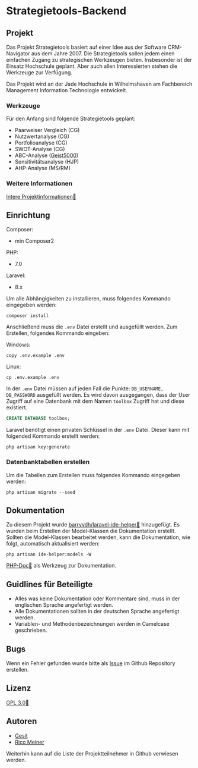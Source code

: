 # Strategietools-Backend
## Projekt
Das Projekt Strategietools basiert auf einer Idee aus der Software CRM-Navigator aus dem Jahre 2007. Die Strategietools sollen jedem einen einfachen Zugang zu strategischen Werkzeugen bieten. Insbesonder ist der Einsatz Hochschule geplant. Aber auch allen Interessierten stehen die Werkzeuge zur Verfügung.

Das Projekt wird an der Jade Hochschule in Wilhelmshaven am Fachbereich Management Information Technologie entwickelt.

### Werkzeuge
Für den Anfang sind folgende Strategietools geplant:
- Paarweiser Vergleich (CG)
- Nutzwertanalyse (CG)
- Portfolioanalyse (CG)
- SWOT-Analyse (CG)
- ABC-Analyse ([Geist5000](https://github.com/Geist5000))
- Sensitivitätsanalyse (HJP)
- AHP-Analyse (MS/RM)

### Weitere Informationen
[Intere Projektinformationen:link:](https://moodle.jade-hs.de/moodle/course/view.php?id=521&section=4)


## Einrichtung

Composer: 
 - min Composer2
 
PHP:
 - 7.0

Laravel:
 - 8.x 

Um alle Abhängigkeiten zu installieren, muss folgendes Kommando eingegeben werden:
```shell
composer install
```  
Anschließend muss die `.env` Datei erstellt und ausgefüllt werden. Zum Erstellen, folgendes Kommando eingeben:

Windows:
``` shell
copy .env.example .env
```  
Linux:  
``` shell
cp .env.example .env
```

In der `.env` Datei müssen auf jeden Fall die Punkte: `DB_USERNAME, DB_PASSWORD` ausgefüllt werden.
Es wird davon ausgegangen, dass der User Zugriff auf eine Datenbank mit dem Namen `toolbox` Zugriff hat und diese existiert.
```sql
CREATE DATABASE toolbox;
```

Laravel benötigt einen privaten Schlüssel in der `.env` Datei. Dieser kann mit folgended Kommando erstellt werden: 
```shell
php artisan key:generate
```

### Datenbanktabellen erstellen
Um die Tabellen zum Erstellen muss folgendes Kommando eingegeben werden:
```shell
php artisan migrate --seed
```

## Dokumentation
Zu diesem Projekt wurde [barryvdh/laravel-ide-helper:link:](https://github.com/barryvdh/laravel-ide-helper) hinzugefügt. Es wurden beim Erstellen der Model-Klassen die Dokumentation erstellt. Sollten die Model-Klassen bearbeitet werden, kann die Dokumentation, wie folgt, automatisch aktualisiert werden:
```shell
php artisan ide-helper:models -W
```

[PHP-Doc:link:](https://www.phpdoc.org/) als Werkzeug zur Dokumentation.

## Guidlines für Beteiligte
- Alles was keine Dokumentation oder Kommentare sind, muss in der englischen Sprache angefertigt werden.
- Alle Dokumentationen sollten in der deutschen Sprache angefertigt werden.
- Variablen- und Methodenbezeichnungen werden in Camelcase geschrieben.

## Bugs

Wenn ein Fehler gefunden wurde bitte als [Issue](https://github.com/ricom/toolbox-backend/issues) im Github Repository erstellen.

## Lizenz
[GPL 3.0:link:](https://www.gnu.org/licenses/gpl-3.0.de.html) 

## Autoren
- [Gesit](https://github.com/Geist5000)
- [Rico Meiner](https://github.com/ricom)

Weiterhin kann auf die Liste der Projektteilnehmer in Github verwiesen werden.
